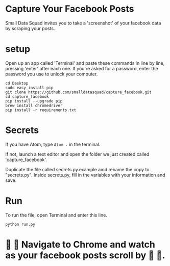 # Capture Your Facebook Posts


Small Data Squad invites you to take a 'screenshot' of your facebook data by scraping your posts.


# setup

Open up an app called 'Terminal' and paste these commands in line by line, pressing 'enter' after each one.
If you're asked for a password, enter the password you use to unlock your computer.
```
cd Desktop
sudo easy_install pip
git clone https://github.com/smalldatasquad/capture_facebook.git
cd capture_facebook
pip install --upgrade pip
brew install chromedriver
pip install -r requirements.txt
```


# Secrets
If you have Atom, type `Atom .` in the terminal.

If not, launch a text editor and open the folder we just created called 'capture_facebook'.

Duplicate the file called secrets.py.example amd rename the copy to "secrets.py".
Inside secrets.py, fill in the variables with your information and save.

# Run
To run the file, open Terminal and enter this line.
```
python run.py
```

# 👀 👻 Navigate to Chrome and watch as your facebook posts scroll by 👻 👀.
